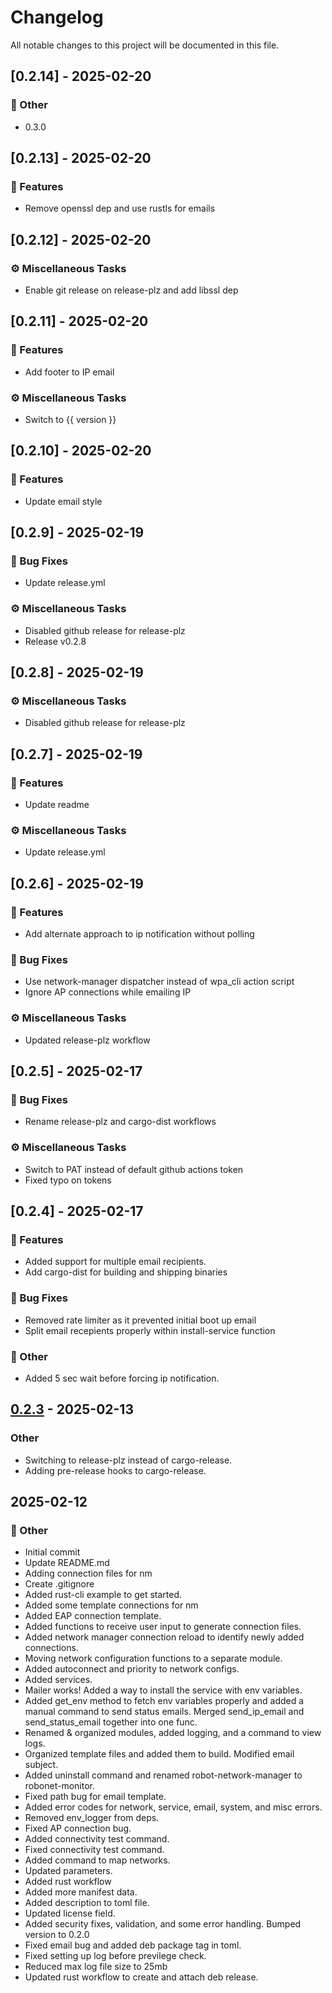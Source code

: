 # Changelog

All notable changes to this project will be documented in this file.

## [0.2.14] - 2025-02-20

### 💼 Other

- 0.3.0

<!-- generated by git-cliff -->
## [0.2.13] - 2025-02-20

### 🚀 Features

- Remove openssl dep and use rustls for emails

<!-- generated by git-cliff -->
## [0.2.12] - 2025-02-20

### ⚙️ Miscellaneous Tasks

- Enable git release on release-plz and add libssl dep

<!-- generated by git-cliff -->
## [0.2.11] - 2025-02-20

### 🚀 Features

- Add footer to IP email

### ⚙️ Miscellaneous Tasks

- Switch to {{ version }}

<!-- generated by git-cliff -->
## [0.2.10] - 2025-02-20

### 🚀 Features

- Update email style

<!-- generated by git-cliff -->
## [0.2.9] - 2025-02-19

### 🐛 Bug Fixes

- Update release.yml

### ⚙️ Miscellaneous Tasks

- Disabled github release for release-plz
- Release v0.2.8

<!-- generated by git-cliff -->
## [0.2.8] - 2025-02-19

### ⚙️ Miscellaneous Tasks

- Disabled github release for release-plz

<!-- generated by git-cliff -->
## [0.2.7] - 2025-02-19

### 🚀 Features

- Update readme

### ⚙️ Miscellaneous Tasks

- Update release.yml

<!-- generated by git-cliff -->
## [0.2.6] - 2025-02-19

### 🚀 Features

- Add alternate approach to ip notification without polling

### 🐛 Bug Fixes

- Use network-manager dispatcher instead of wpa_cli action script
- Ignore AP connections while emailing IP

### ⚙️ Miscellaneous Tasks

- Updated release-plz workflow

<!-- generated by git-cliff -->
## [0.2.5] - 2025-02-17

### 🐛 Bug Fixes

- Rename release-plz and cargo-dist workflows

### ⚙️ Miscellaneous Tasks

- Switch to PAT instead of default github actions token
- Fixed typo on tokens

<!-- generated by git-cliff -->
## [0.2.4] - 2025-02-17

### 🚀 Features

- Added support for multiple email recipients.
- Add cargo-dist for building and shipping binaries

### 🐛 Bug Fixes

- Removed rate limiter as it prevented initial boot up email
- Split email recepients properly within install-service function

### 💼 Other

- Added 5 sec wait before forcing ip notification.

<!-- generated by git-cliff -->
## [0.2.3](https://github.com/neurobionics/robonet/compare/v0.2.2...v0.2.3) - 2025-02-13

### Other

- Switching to release-plz instead of cargo-release.
- Adding pre-release hooks to cargo-release.

## 2025-02-12

### 💼 Other

- Initial commit
- Update README.md
- Adding connection files for nm
- Create .gitignore
- Added rust-cli example to get started.
- Added some template connections for nm
- Added EAP connection template.
- Added functions to receive user input to generate connection files.
- Added network manager connection reload to identify newly added connections.
- Moving network configuration functions to a separate module.
- Added autoconnect and priority to network configs.
- Added services.
- Mailer works! Added a way to install the service with env variables.
- Added get_env method to fetch env variables properly and added a manual command to send status emails. Merged send_ip_email and send_status_email together into one func.
- Renamed & organized modules, added logging, and a command to view logs.
- Organized template files and added them to build. Modified email subject.
- Added uninstall command and renamed robot-network-manager to robonet-monitor.
- Fixed path bug for email template.
- Added error codes for network, service, email, system, and misc errors.
- Removed env_logger from deps.
- Fixed AP connection bug.
- Added connectivity test command.
- Fixed connectivity test command.
- Added command to map networks.
- Updated parameters.
- Added rust workflow
- Added more manifest data.
- Added description to toml file.
- Updated license field.
- Added security fixes, validation, and some error handling. Bumped version to 0.2.0
- Fixed email bug and added deb package tag in toml.
- Fixed setting up log before previlege check.
- Reduced max log file size to 25mb
- Updated rust workflow to create and attach deb release.

<!-- generated by git-cliff -->
